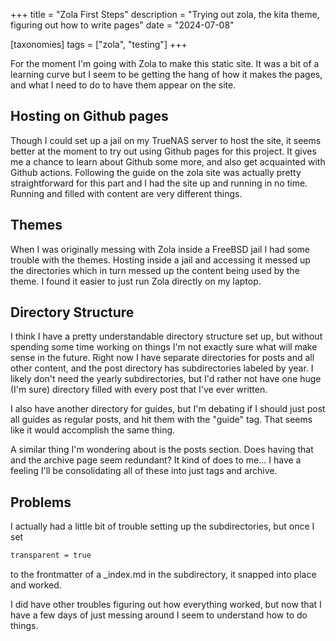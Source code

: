 +++
title = "Zola First Steps"
description = "Trying out zola, the kita theme, figuring out how to write pages"
date = "2024-07-08"

[taxonomies] 
tags = ["zola", "testing"]
+++

For the moment I'm going with Zola to make this static site.  It was a bit of a learning curve but I seem to be getting the hang of how it makes the pages, and what I need to do to have them appear on the site.

## Hosting on Github pages

Though I could set up a jail on my TrueNAS server to host the site, it seems better at the moment to try out using Github pages for this project.  It gives me a chance to learn about Github some more, and also get acquainted with Github actions.  Following the guide on the zola site was actually pretty straightforward for this part and I had the site up and running in no time.  Running and filled with content are very different things.

## Themes

When I was originally messing with Zola inside a FreeBSD jail I had some trouble with the themes.  Hosting inside a jail and accessing it messed up the directories which in turn messed up the content being used by the theme.  I found it easier to just run Zola directly on my laptop.

## Directory Structure

I think I have a pretty understandable directory structure set up, but without spending some time working on things I'm not exactly sure what will make sense in the future.  Right now I have separate directories for posts and all other content, and the post directory has subdirectories labeled by year.  I likely don't need the yearly subdirectories, but I'd rather not have one huge (I'm sure) directory filled with every post that I've ever written.  

I also have another directory for guides, but I'm debating if I should just post all guides as regular posts, and hit them with the "guide" tag.  That seems like it would accomplish the same thing.

A similar thing I'm wondering about is the posts section.  Does having that and the archive page seem redundant?  It kind of does to me...  I have a feeling I'll be consolidating all of these into just tags and archive.

## Problems

I actually had a little bit of trouble setting up the subdirectories, but once I set

```markdown
transparent = true
```

to the frontmatter of a _index.md in the subdirectory, it snapped into place and worked.

I did have other troubles figuring out how everything worked, but now that I have a few days of just messing around I seem to understand how to do things.
